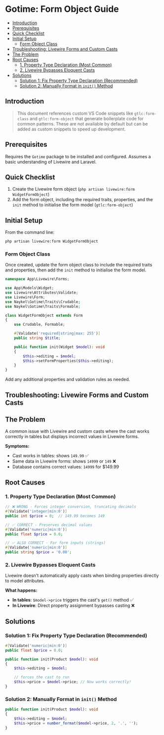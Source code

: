# Gotime: Form Object Guide

- [Introduction](#introduction)
- [Prerequisites](#prerequisites)
- [Quick Checklist](#quick-checklist)
- [Initial Setup](#initial-setup)
    - [Form Object Class](#form-object-class)
- [Troubleshooting: Livewire Forms and Custom Casts](#troubleshooting-livewire-forms-and-custom-casts)
- [The Problem](#the-problem)
- [Root Causes](#root-causes)
    - [1. Property Type Declaration (Most Common)](#1-property-type-declaration-most-common)
    - [2. Livewire Bypasses Eloquent Casts](#2-livewire-bypasses-eloquent-casts)
- [Solutions](#solutions)
    - [Solution 1: Fix Property Type Declaration (Recommended)](#solution-1-fix-property-type-declaration-recommended)
    - [Solution 2: Manually Format in `init()` Method](#solution-2-manually-format-in-init-method)


## Introduction

> This document references custom VS Code snippets like `gtlc:form-class` and
> `gtlc:form-object` that generate boilerplate code for common patterns. These
> are not available by default but can be added as custom snippets to speed up
> development.

## Prerequisites

Requires the `Gotime` package to be installed and configured. Assumes a basic
understanding of Livewire and Laravel.

## Quick Checklist

1. Create the Livewire form object (`php artisan livewire:form WidgetFormObject`)
2. Add the form object, including the required traits, properties, and the
    `init` method to initialise the form model (`gtlc:form-object`)
<!-- 3. Initialise the form object with a model instance
4. Bind the form to the view with `wire:model="form.property"`
5. Add form inputs and submit/cancel buttons
6. Test both create and edit functionality
7. Use the form object in a Livewire component
8. Handle form submission and validation
9. Implement any additional methods for custom logic
10. Test the form in both create and edit scenarios -->

## Initial Setup

From the command line:

```bash +torchlight-bash
php artisan livewire:form WidgetFormObject
```

### Form Object Class

Once created, update the form object class to include the required traits and
properties, then add the `init` method to initialise the form model.

```php +torchlight-php
namespace App\Livewire\Forms;

use App\Models\Widget;
use Livewire\Attributes\Validate;
use Livewire\Form;
use Naykel\Gotime\Traits\Crudable;
use Naykel\Gotime\Traits\Formable;

class WidgetFormObject extends Form
{
    use Crudable, Formable;

    #[Validate('required|string|max: 255')]
    public string $title;

    public function init(Widget $model): void
    {
        $this->editing = $model;
        $this->setFormProperties($this->editing);
    }
}
```

Add any additional properties and validation rules as needed. 

<!-- i dont think i need this, maybe just refer to trait docs? -->
<!-- The `init` method initialises the form object with a model instance, setting the
`editing` property and binding the form properties to the model attributes. -->


<!-- 
## Initialising Form Object
### Route-based Initialisation (via route model binding)
### Event-Driven Initialisation
#### Listening for Events
#### Dispatching Events
### Setting Default Values
#### Method 1: Pass Defaults Directly
#### Method 2: Use the `initialData` Property
## FAQs -->

<!-- 



## Step 3: 



```html +parse
<x-gt-alert type="warning">
The <code>editing</code> attribute, defined in the <code>Formable</code> trait, represents the
form's initial or persisted state as a model instance. This attribute does not update to reflect
changes made to the model after the form has been edited. It only mirrors the model state when
initially set or after the form has been saved, not during the editing process.
</x-gt-alert>
```

## Step 4: Add the `createNewModel` Method

This method creates a new model instance, often used when initialising the form for a new record.

```php +torchlight-php
public function createNewModel(array $data = []): Post
{
    return Post::make(array_merge([
        'created_at' => now(),
    ], $data));
}
```
 -->



## Troubleshooting: Livewire Forms and Custom Casts

## The Problem
A common issue with Livewire and custom casts where the cast works correctly in
tables but displays incorrect values in Livewire forms.

**Symptoms:**
- Cast works in tables: shows `149.99` ✅
- Same data in Livewire forms: shows `14999` or `149` ❌
- Database contains correct values: `14999` for $149.99

## Root Causes

### 1. Property Type Declaration (Most Common)
```php +torchlight-php
// ❌ WRONG - Forces integer conversion, truncating decimals
#[Validate('integer|min:0')]
public int $price = 0;  // 149.99 becomes 149

// ✅ CORRECT - Preserves decimal values
#[Validate('numeric|min:0')]
public float $price = 0.0;

// ✅ ALSO CORRECT - For form inputs (strings)
#[Validate('numeric|min:0')]
public string $price = '0.00';
```

### 2. Livewire Bypasses Eloquent Casts
Livewire doesn't automatically apply casts when binding properties directly to
model attributes.

**What happens:**
- **In tables**: `$model->price` triggers the cast's `get()` method ✅
- **In Livewire**: Direct property assignment bypasses casting ❌
  
## Solutions

### Solution 1: Fix Property Type Declaration (Recommended)
```php +torchlight-php
#[Validate('numeric|min:0')]
public float $price = 0.0;

public function init(Product $model): void
{
    $this->editing = $model;

    // forces the cast to run
    $this->price = $model->price; // Now works correctly!
}
```

### Solution 2: Manually Format in `init()` Method
```php +torchlight-php
public function init(Product $model): void
{
    $this->editing = $model;
    $this->price = number_format($model->price, 2, '.', '');
}
```


